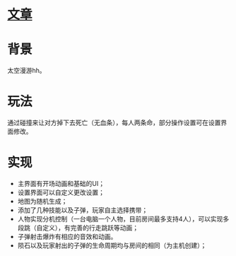 # [文章](https://zong4.top/2022/05/22/SpaceCollider/)

# 背景

太空漫游hh。

# 玩法

通过碰撞来让对方掉下去死亡（无血条），每人两条命，部分操作设置可在设置界面修改。

# 实现

- 主界面有开场动画和基础的UI；
- 设置界面可以自定义更改设置；
- 地图为随机生成；
- 添加了几种技能以及子弹，玩家自主选择携带；
- 人物实现分机控制（一台电脑一个人物，目前房间最多支持4人），可以实现多段跳（自定义），有完善的行走跳跃等动画；
- 子弹射击爆炸有相应的音效和动画。
- 陨石以及玩家射出的子弹的生命周期均与房间的相同（为主机创建）；
